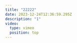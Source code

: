 ```yaml
---
title: "22222"
date: 2023-12-24T12:36:59.295Z
description: "1"
video:
  type: vimeo
  position: top
---
```

